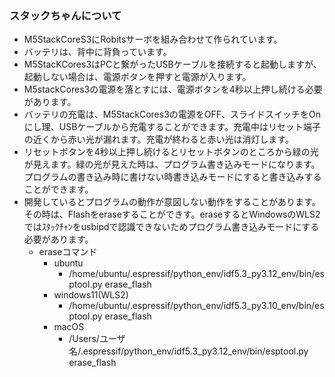 ### スタックちゃんについて ###
- M5StackCoreS3にRobitsサーボを組み合わせて作られています。
- バッテリは、背中に背負っています。
- M5StacKCores3はPCと繋がったUSBケーブルを接続すると起動しますが、起動しない場合は、電源ボタンを押すと電源が入ります。
- M5stackCores3の電源を落とすには、電源ボタンを4秒以上押し続ける必要があります。
- バッテリの充電は、M5StackCores3の電源をOFF、スライドスイッチをOnにし理、USBケーブルから充電することができます。充電中はリセット端子の近くから赤い光が漏れます。充電が終わると赤い光は消灯します。
- リセットボタンを4秒以上押し続けるとリセットボタンのところから緑の光が見えます。緑の光が見えた時は、プログラム書き込みモードになります。プログラムの書き込み時に書けない時書き込みモードにすると書き込みすることができます。
- 開発しているとプログラムの動作が意図しない動作をすることがあります。その時は、Flashをeraseすることができす。eraseするとWindowsのWLS2ではｽﾀｯｸﾁｬﾝをusbipdで認識できないためプログラム書き込みモードにする必要があります。
    - eraseコマンド
        - ubuntu
            - /home/ubuntu/.espressif/python_env/idf5.3_py3.12_env/bin/esptool.py erase_flash
        - windows11(WLS2)
            - /home/ubuntu/.espressif/python_env/idf5.3_py3.10_env/bin/esptool.py erase_flash
        - macOS
            - /Users/ユーザ名/.espressif/python_env/idf5.3_py3.12_env/bin/esptool.py erase_flash 